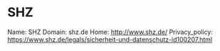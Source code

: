
# SHZ

Name: SHZ
Domain: shz.de
Home: http://www.shz.de/
Privacy_policy: https://www.shz.de/legals/sicherheit-und-datenschutz-id100207.html
